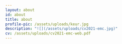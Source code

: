 ```yaml
---
layout: about
id: about
title: about
profile-pic: /assets/uploads/keur.jpg
description: "![](/assets/uploads/cv2021-emc.jpg)"
cv: /assets/uploads/cv2021-emc-web.pdf
---
```

